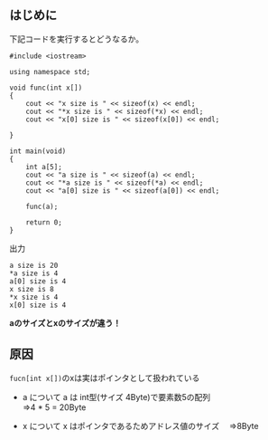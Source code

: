 ## はじめに
下記コードを実行するとどうなるか。

```
#include <iostream>

using namespace std;

void func(int x[])
{
    cout << "x size is " << sizeof(x) << endl;
    cout << "*x size is " << sizeof(*x) << endl;
    cout << "x[0] size is " << sizeof(x[0]) << endl;
    
}

int main(void)
{
    int a[5];
    cout << "a size is " << sizeof(a) << endl;
    cout << "*a size is " << sizeof(*a) << endl;
    cout << "a[0] size is " << sizeof(a[0]) << endl;
    
    func(a);
    
    return 0;
}

```
出力
```
a size is 20
*a size is 4
a[0] size is 4
x size is 8
*x size is 4
x[0] size is 4
```

**aのサイズとxのサイズが違う！**

## 原因
`fucn[int x[])`のxは実はポインタとして扱われている

- a について
a は int型(サイズ 4Byte)で要素数5の配列  
  ⇒4 * 5 = 20Byte
  
- x について
x はポインタであるためアドレス値のサイズ
　⇒8Byte
